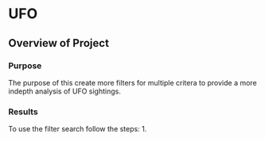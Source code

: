 # UFO
## Overview of Project
### Purpose
The purpose of this create more filters for multiple critera to provide a more indepth analysis of UFO sightings. 

### Results 
To use the filter search follow the steps: 
  1. 
